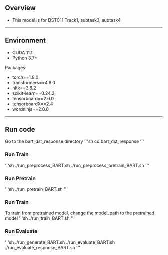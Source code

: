 ## Overview
- This model is for DSTC11 Track1, subtask3, subtask4
---
## Environment

- CUDA 11.1
- Python 3.7+

Packages:
- torch==1.8.0
- transformers==4.8.0
- nltk==3.6.2
- scikit-learn==0.24.2
- tensorboard==2.6.0
- tensorboardX==2.4
- wordninja==2.0.0
---

## Run code
Go to the bart_dst_response directory
'''sh
cd bart_dst_response
'''

### Run Train
'''sh
./run_preprocess_BART.sh
./run_preprocess_pretrain_BART.sh
'''

### Run Pretrain
'''sh
./run_pretrain_BART.sh
'''


### Run Train
To train from pretrained model, change the model_path to the pretrained model
'''sh
./run_train_BART.sh
'''


### Run Evaluate
'''sh
./run_generate_BART.sh
./run_evaluate_BART.sh
./run_evaluate_response_BART.sh
'''

